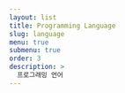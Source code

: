 ```yaml
---
layout: list
title: Programming Language
slug: language
menu: true
submenu: true
order: 3
description: >
  프로그래밍 언어
---
```

